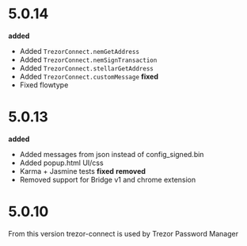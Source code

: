 # 5.0.14
__added__
- Added `TrezorConnect.nemGetAddress`
- Added `TrezorConnect.nemSignTransaction`
- Added `TrezorConnect.stellarGetAddress`
- Added `TrezorConnect.customMessage`
__fixed__
- Fixed flowtype


# 5.0.13
__added__
- Added messages from json instead of config_signed.bin
- Added popup.html UI/css
- Karma + Jasmine tests
__fixed__
__removed__
- Removed support for Bridge v1 and chrome extension


# 5.0.10
From this version trezor-connect is used by Trezor Password Manager
